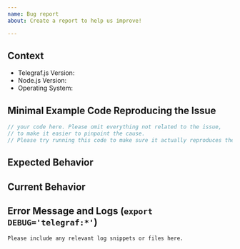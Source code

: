 ```yaml
---
name: Bug report
about: Create a report to help us improve!

---
```


<!--
Before you start writing:
1. Search for similar issues,
2. Check if the issue wasn't already fixed: `npm install --no-save telegraf/telegraf`

Feel free to remove any section not applicable to your issue,
but keep in mind that failing to provide relevant information
will make it more difficult for us to help you.
-->

## Context

<!--
Please provide any relevant information about your setup. This is important in case the issue is not reproducible except for under certain conditions.
-->

* Telegraf.js Version:
* Node.js Version:
* Operating System:

## Minimal Example Code Reproducing the Issue

```ts
// your code here. Please omit everything not related to the issue,
// to make it easier to pinpoint the cause.
// Please try running this code to make sure it actually reproduces the issue.
```

<!--
How to trigger the issue?
Please provide detailed step-by-step guide.
-->

## Expected Behavior

<!--
Please describe the behavior you are expecting
-->

## Current Behavior

<!--
What is the current behavior?
-->

## Error Message and Logs (`export DEBUG='telegraf:*'`)

```
Please include any relevant log snippets or files here.
```
